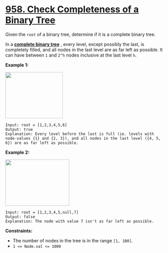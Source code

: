 # [958. Check Completeness of a Binary Tree](https://leetcode.com/problems/check-completeness-of-a-binary-tree/description/)

Given the `root` of a binary tree, determine if it is a complete binary tree.

In a **<a href="http://en.wikipedia.org/wiki/Binary_tree#Types_of_binary_trees" target="_blank">complete binary tree</a>** , every level, except possibly the last, is completely filled, and all nodes in the last level are as far left as possible. It can have between `1` and `2^h` nodes inclusive at the last level `h`.

**Example 1:**

<img alt="" src="https://assets.leetcode.com/uploads/2018/12/15/complete-binary-tree-1.png" style="width: 180px; height: 145px;">

```
Input: root = [1,2,3,4,5,6]
Output: true
Explanation: Every level before the last is full (ie. levels with node-values {1} and {2, 3}), and all nodes in the last level ({4, 5, 6}) are as far left as possible.
```

**Example 2:**

<img alt="" src="https://assets.leetcode.com/uploads/2018/12/15/complete-binary-tree-2.png" style="width: 200px; height: 145px;">

```
Input: root = [1,2,3,4,5,null,7]
Output: false
Explanation: The node with value 7 isn't as far left as possible.
```

**Constraints:**

- The number of nodes in the tree is in the range `[1, 100]`.
- `1 <= Node.val <= 1000`
